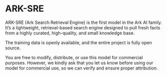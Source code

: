 # ARK-SRE
ARK-SRE (Ark Search Retrieval Engine) is the first model in the Ark AI family.
It’s a lightweight, retrieval-based search engine designed to pull fresh facts from a highly curated, high-quality, and small knowledge base.

The training data is openly available, and the entire project is fully open source.

You are free to modify, distribute, or use this model for commercial purposes.
However, we kindly ask that you let us know before using our model for commercial use, so we can verify and ensure proper attribution.
